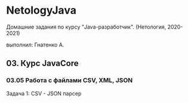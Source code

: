 # NetologyJava

Домашние задания по курсу "Java-разработчик". (Нетология, 2020-2021)

выполнил: Гнатенко А.

## 03. Курс JavaCore
### 03.05 Работа с файлами CSV, XML, JSON

Задача 1: CSV - JSON парсер
